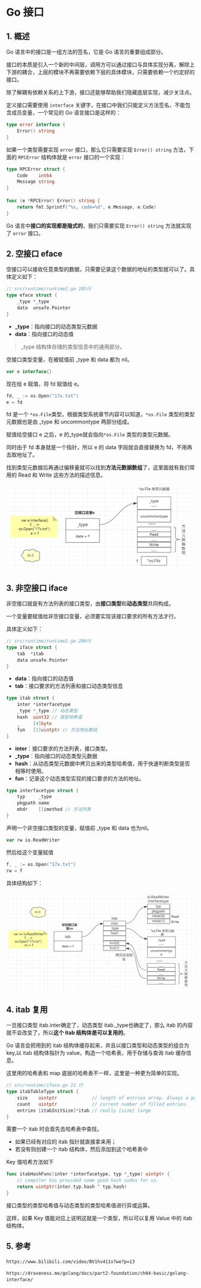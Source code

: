 # Go 接口

## 1. 概述

Go 语言中的接口是一组方法的签名，它是 Go 语言的重要组成部分。

接口的本质是引入一个新的中间层，调用方可以通过接口与具体实现分离，解除上下游的耦合，上层的模块不再需要依赖下层的具体模块，只需要依赖一个约定好的接口。

除了解耦有依赖关系的上下游，接口还能够帮助我们隐藏底层实现，减少关注点。

定义接口需要使用 `interface` 关键字，在接口中我们只能定义方法签名，不能包含成员变量，一个常见的 Go 语言接口是这样的：

```go
type error interface {
	Error() string
}
```

如果一个类型需要实现 `error` 接口，那么它只需要实现 `Error() string` 方法，下面的 `RPCError` 结构体就是 `error` 接口的一个实现：

```go
type RPCError struct {
	Code    int64
	Message string
}

func (e *RPCError) Error() string {
	return fmt.Sprintf("%s, code=%d", e.Message, e.Code)
}
```

Go 语言中**接口的实现都是隐式的**，我们只需要实现 `Error() string` 方法就实现了 `error` 接口。



## 2. 空接口 eface

空接口可以接收任意类型的数据，只需要记录这个数据的地址的类型就可以了。具体定义如下：

```go
// src/runtime/runtime2.go 205行
type eface struct {
	_type *_type
	data  unsafe.Pointer
}
```

* **_type**：指向接口的动态类型元数据
* **data**：指向接口的动态值

> _type 结构体存储的类型信息中的通用部分。

空接口类型变量，在被赋值前 _type 和 data 都为 nil。

```go
var e interface{}
```

现在给 e 赋值，将 fd 赋值给 e。

```go
fd, _ := os.Open("17x.txt")
e = fd
```

fd 是一个 `*os.File`类型，根据类型系统章节内容可以知道，`*os.File` 类型的类型元数据也是由 _type 和 uncommontype 两部分组成。

赋值给空接口 e 之后，e 的_type就会指向`*os.File` 类型的类型元数据。

同时由于 fd 本身就是一个指针，所以 e 的 data 字段就会直接替换为 fd，不用再去取地址了。

找到类型元数据后再通过偏移量就可以找到**方法元数据数组**了，这里面就有我们常用的 Read 和 Write 这些方法的描述信息。



![](assets/11-interface-eface.png)



## 3. 非空接口 iface

非空接口就是有方法列表的接口类型，由**接口类型**和**动态类型**共同构成。

一个变量要赋值给非空接口变量，必须要实现该接口要求的所有方法才行。

具体定义如下：

```go
// src/runtime/runtime2.go 200行
type iface struct {
	tab  *itab
	data unsafe.Pointer
}
```

* **data**：指向接口的动态值
* **tab**：接口要求的方法列表和接口动态类型信息



```go
type itab struct {
	inter *interfacetype
	_type *_type // 动态类型
	hash  uint32 // 类型哈希值
	_     [4]byte
	fun   [1]uintptr // 方法地址数组
}
```

* **inter**：接口要求的方法列表，接口类型。
* **_type**：指向接口的动态类型元数据
* **hash**：从动态类型元数据中拷贝出来的类型哈希值，用于快速判断类型是否相等时使用。
* **fun**：记录这个动态类型实现的接口要求的方法的地址。

```go
type interfacetype struct {
	typ     _type
	pkgpath name
	mhdr    []imethod // 方法列表
}
```



声明一个非空接口类型的变量，赋值前 _type 和 data 也为nil。

```go
var rw io.ReadWriter
```

然后给这个变量赋值

```go
f, _ := os.Open("17x.txt")
rw = f
```

具体结构如下：

![](assets/11-interface-iface.png)



## 4. itab 复用

一旦接口类型 itab.inter确定了，动态类型 itab._type也确定了，那么 itab 的内容就不会改变了，所以**这个 itab 结构体是可以复用的**。



Go 语言会把用到的 itab 结构体缓存起来，并且以接口类型和动态类型的组合为 key,以 itab 结构体指针为 value，构造一个哈希表，用于存储与查询 itab 缓存信息。

这里用的哈希表和 map 底层的哈希表不一样，这里是一种更为简单的实现。

```go
// src/runtime/iface.go 22 行
type itabTableType struct {
	size    uintptr             // length of entries array. Always a power of 2.
	count   uintptr             // current number of filled entries.
	entries [itabInitSize]*itab // really [size] large
}
```

需要一个 itab 时会首先去哈希表中查找，

* 如果已经有对应的 itab 指针就直接拿来用；
* 若没有则创建一个 itab 结构体，然后添加到这个哈希表中

Key 值哈希方法如下

```go
func itabHashFunc(inter *interfacetype, typ *_type) uintptr {
	// compiler has provided some good hash codes for us.
	return uintptr(inter.typ.hash ^ typ.hash)
}
```

接口类型的类型哈希值与动态类型的类型哈希值进行异或运算。

这样，如果 Key 值能对应上说明这就是一个类型，所以可以复用 Value 中的 itab 结构体。



## 5. 参考

`https://www.bilibili.com/video/BV1hv411x7we?p=13`

`https://draveness.me/golang/docs/part2-foundation/ch04-basic/golang-interface/`